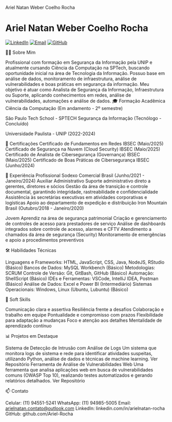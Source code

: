Ariel Natan Weber Coelho Rocha

# Ariel Natan Weber Coelho Rocha

<a href="https://www.linkedin.com/in/arielnatan-rocha/"><img src="https://img.shields.io/badge/LinkedIn-0077B5?style=for-the-badge&logo=linkedin&logoColor=white" alt="LinkedIn"></a>
<a href="mailto:arielnatan.contato@outlook.com"><img src="https://img.shields.io/badge/Email-D14836?style=for-the-badge&logo=gmail&logoColor=white" alt="Email"></a>
<a href="https://github.com/Ariel-Rocha"><img src="https://img.shields.io/badge/GitHub-100000?style=for-the-badge&logo=github&logoColor=white" alt="GitHub"></a>



👨‍💻 Sobre Mim

Profissional com formação em Segurança da Informação pela UNIP e atualmente cursando Ciência da Computação na SPTech, buscando oportunidade inicial na área de Tecnologia da Informação. 
Possuo base em análise de dados, monitoramento de infraestrutura, análise de vulnerabilidades e boas práticas em segurança da informação.
Meu objetivo é atuar como Analista de Segurança da Informação, Infraestrutura ou Suporte, aplicando conhecimentos em redes, análise de vulnerabilidades, automações e análise de dados.
🎓 Formação Acadêmica
Ciência da Computação (Em andamento - 2º semestre)

São Paulo Tech School - SPTECH
Segurança da Informação (Tecnólogo - Concluído)

Universidade Paulista - UNIP (2022-2024)

🔐 Certificações
Certificado de Fundamentos em Redes IBSEC (Maio/2025)
Certificado de Segurança na Nuvem (Cloud Security) IBSEC (Maio/2025)
Certificado de Analista de Cibersegurança (Governança) IBSEC (Maio/2025)
Certificado de Boas Práticas de Cibersegurança IBSEC (Junho/2024)

💼 Experiência Profissional
Sodexo Comercial Brasil (Junho/2021 - Janeiro/2024)
Auxiliar Administrativo
Suporte administrativo direto a gerentes, diretores e sócios
Gestão da área de transição e controle documental, garantindo integridade, rastreabilidade e confidencialidade
Assistência às secretárias executivas em atividades corporativas e logísticas
Apoio ao departamento de expedição e distribuição
Iron Mountain Brasil (Outubro/2018 - Janeiro/2020)

Jovem Aprendiz na área de segurança patrimonial
Criação e gerenciamento de controles de acesso para prestadores de serviço
Análise de dashboards integrados sobre controle de acesso, alarmes e CFTV
Atendimento a chamados da área de segurança (Security)
Monitoramento de emergências e apoio a procedimentos preventivos

🛠️ Habilidades Técnicas

Linguagens e Frameworks: HTML, JavaScript, CSS, Java, NodeJS, RStudio (Básico)
Bancos de Dados: MySQL Workbench (Básico)
Metodologias: SCRUM
Controle de Versão: Git, GitBash, GitHub (Básico)
Automação: ShellScript (Básico)
IDEs e Ferramentas: VSCode, IntelliJ IDEA, Postman (Básico)
Análise de Dados: Excel e Power BI (Intermediário)
Sistemas Operacionais: Windows, Linux (Ubuntu, Lubuntu) (Básico)

🤝 Soft Skills

Comunicação clara e assertiva
Resiliência frente a desafios
Colaboração e trabalho em equipe
Pontualidade e compromisso com prazos
Flexibilidade para adaptação a mudanças
Foco e atenção aos detalhes
Mentalidade de aprendizado contínuo

📊 Projetos em Destaque

Sistema de Detecção de Intrusão com Análise de Logs
Um sistema que monitora logs de sistema e rede para identificar atividades suspeitas, utilizando Python, análise de dados e técnicas de machine learning.
Ver Repositório
Ferramenta de Análise de Vulnerabilidades Web
Uma ferramenta que analisa aplicações web em busca de vulnerabilidades comuns (OWASP Top 10), realizando testes automatizados e gerando relatórios detalhados.
Ver Repositório

📫 Contato

Celular: (11) 94551-5241
WhatsApp: (11) 94985-5005
Email: arielnatan.contato@outlook.com
LinkedIn: linkedin.com/in/arielnatan-rocha
GitHub: github.com/Ariel-Rocha

